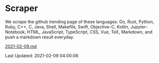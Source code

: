# Scraper

We scrape the github trending page of these languages: Go, Rust, Python, Ruby, C++, C, Java, Shell, Makefile, Swift, Objective-C, Kotlin, Jupyter-Notebook, HTML, JavaScript, TypeScript, CSS, Vue, TeX, Markdown, and push a markdown result everyday.

[2021-02-09.md](https://github.com/yangwenmai/github-trending-backup/blob/master/2021-02-09.md)

Last Updated: 2021-02-09 04:00:06